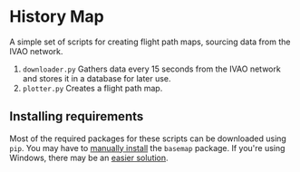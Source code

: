 History Map
=======
A simple set of scripts for creating flight path maps, sourcing data from the IVAO network.

 1. `downloader.py` Gathers data every 15 seconds from the IVAO network and stores it in a database for later use.
 2. `plotter.py` Creates a flight path map.

## Installing requirements ##
Most of the required packages for these scripts can be downloaded using `pip`. You may have to [manually install](https://matplotlib.org/basemap/users/installing.html) the `basemap` package. If you're using Windows, there may be an [easier solution](https://stackoverflow.com/a/31713592).

